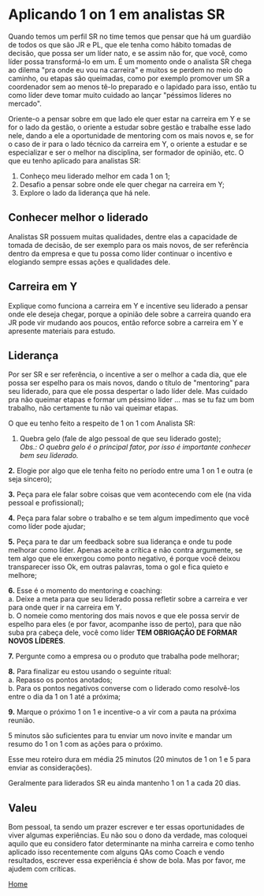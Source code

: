 # Aplicando 1 on 1 em analistas SR

Quando temos um perfil SR no time temos que pensar que há um guardião de todos os que são JR e PL, que ele tenha como hábito tomadas de decisão, que possa ser um líder nato, e se assim não for, que você, como líder possa transformá-lo em um. É um momento onde o analista SR chega ao dilema "pra onde eu vou na carreira" e muitos se perdem no meio do caminho, ou etapas são queimadas, como por exemplo promover um SR a coordenador sem ao menos tê-lo preparado e o lapidado para isso, então tu como líder deve tomar muito cuidado ao lançar "péssimos líderes no mercado".

Oriente-o a pensar sobre em que lado ele quer estar na carreira em Y e se for o lado da gestão, o oriente a estudar sobre gestão e trabalhe esse lado nele, dando a ele a oportunidade de mentoring com os mais novos e, se for o caso de ir para o lado técnico da carreira em Y, o oriente a estudar e se especializar e ser o melhor na disciplina, ser formador de opinião, etc. O que eu tenho aplicado para analistas SR:

1. Conheço meu liderado melhor em cada 1 on 1;
2. Desafio a pensar sobre onde ele quer chegar na carreira em Y;
3. Explore o lado da liderança que há nele.

## Conhecer melhor o liderado

Analistas SR possuem muitas qualidades, dentre elas a capacidade de tomada de decisão, de ser exemplo para os mais novos, de ser referência dentro da empresa e que tu possa como líder continuar o incentivo e elogiando sempre essas ações e qualidades dele.

## Carreira em Y

Explique como funciona a carreira em Y e incentive seu liderado a pensar onde ele deseja chegar, porque a opinião dele sobre a carreira quando era JR pode vir mudando aos poucos, então reforce sobre a carreira em Y e apresente materiais para estudo.

## Liderança

Por ser SR e ser referência, o incentive a ser o melhor a cada dia, que ele possa ser espelho para os mais novos, dando o título de "mentoring" para seu liderado, para que ele possa despertar o lado líder dele. Mas cuidado pra não queimar etapas e formar um péssimo líder ... mas se tu faz um bom trabalho, não certamente tu não vai queimar etapas.

O que eu tenho feito a respeito de 1 on 1 com Analista SR:

1. Quebra gelo (fale de algo pessoal de que seu liderado goste);  
*Obs.: O quebra gelo é o principal fator, por isso é importante conhecer bem seu liderado.*  

**2.** Elogie por algo que ele tenha feito no período entre uma 1 on 1 e outra (e seja sincero);  

**3.** Peça para ele falar sobre coisas que vem acontecendo com ele (na vida pessoal e profissional);  

**4.** Peça para falar sobre o trabalho e se tem algum impedimento que você como líder pode ajudar;  

**5.** Peça para te dar um feedback sobre sua liderança e onde tu pode melhorar como líder. Apenas aceite a crítica e não contra argumente, se tem algo que ele enxergou como ponto negativo, é porque você deixou transparecer isso Ok, em outras palavras, toma o gol e fica quieto e melhore;  

**6.** Esse é o momento do mentoring e coaching:   
a. Deixe a meta para que seu liderado possa refletir sobre a carreira e ver para onde quer ir na carreira em Y.  
b. O nomeie como mentoring dos mais novos e que ele possa servir de espelho para eles (e por favor, acompanhe isso de perto), para que não suba pra cabeça dele, você como líder **TEM OBRIGAÇÃO DE FORMAR NOVOS LÍDERES**.

**7.** Pergunte como a empresa ou o produto que trabalha pode melhorar;  

**8.** Para finalizar eu estou usando o seguinte ritual:  
a. Repasso os pontos anotados;  
b. Para os pontos negativos converse com o liderado como resolvê-los entre o dia da 1 on 1 até a próxima;  

**9.** Marque o próximo 1 on 1 e incentive-o a vir com a pauta na próxima reunião.

5 minutos são suficientes para tu enviar um novo invite e mandar um resumo do 1 on 1 com as ações para o próximo.

Esse meu roteiro dura em média 25 minutos (20 minutos de 1 on 1 e 5 para enviar as considerações).

Geralmente para liderados SR eu ainda mantenho 1 on 1 a cada 20 dias.

## Valeu

Bom pessoal, ta sendo um prazer escrever e ter essas oportunidades de viver algumas experiências. Eu não sou o dono da verdade, mas coloquei aquilo que eu considero fator determinante na minha carreira e como tenho aplicado isso recentemente com alguns QAs como Coach e vendo resultados, escrever essa experiência é show de bola. Mas por favor, me ajudem com críticas.

[Home](https://github.com/thiagomarquessp/1-on-1-melhorando-qas)
